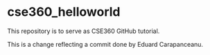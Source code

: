 # cse360_helloworld
This repository is to serve as CSE360 GitHub tutorial.

This is a change reflecting a commit done by Eduard Carapanceanu.
